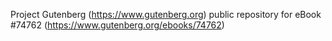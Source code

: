 Project Gutenberg (https://www.gutenberg.org) public repository for
eBook #74762 (https://www.gutenberg.org/ebooks/74762)

